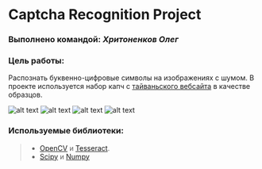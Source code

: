 # Captcha Recognition Project

### Выполнено командой: *Хритоненков Олег*

### Цель работы:

Распознать буквенно-цифровые символы на изображениях с шумом. В проекте используется набор капч с [тайваньского вебсайта](http://bsr.twse.com.tw/bshtm/) в качестве образцов.   

![alt text](https://sun9-2.userapi.com/c840734/v840734541/69e0/H3-xuUnAxw8.jpg)
![alt text](https://sun9-2.userapi.com/c840734/v840734541/69d9/vFmUrkpVLR8.jpg)
![alt text](https://sun9-2.userapi.com/c840734/v840734541/69d2/vYBRk3f2QnE.jpg)
![alt text](https://sun9-2.userapi.com/c840734/v840734541/69cb/16PpmtZodx0.jpg)

### Используемые библиотеки: 
>- [OpenCV](http://opencv.org/) и [Tesseract](https://github.com/tesseract-ocr/tesseract).
>- [Scipy](https://www.scipy.org/) и [Numpy](http://www.numpy.org/)
